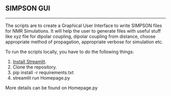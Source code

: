 ## SIMPSON GUI
---

The scripts are to create a Graphical User Interface to write SIMPSON files for NMR Simulations.
It will help the user to generate files with useful stuff like xyz file for dipolar coupling, dipolar coupling from distance, choose appropriate method of propagation, appropriate verbose for simulation etc.

To run the scripts locally, you have to do the following things:
1. [Install Streamlit](https://docs.streamlit.io/get-started/installation).
2. Clone the repository.
3. pip install -r requirements.txt
4. streamlit run Homepage.py

More details can be found on Homepage.py
